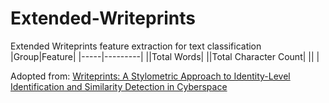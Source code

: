 # Extended-Writeprints
Extended Writeprints feature extraction for text classification
|Group|Feature|
|-----|---------|
||Total Words|
||Total Character Count|
||   |

Adopted from: 
[Writeprints: A Stylometric Approach to
Identity-Level Identification and Similarity
Detection in Cyberspace](https://www.scss.tcd.ie/Khurshid.Ahmad/Research/Sentiments/K_Teams_Buchraest/a7-abbasi.pdf)
